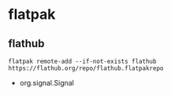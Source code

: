 # flatpak
## flathub
`flatpak remote-add --if-not-exists flathub https://flathub.org/repo/flathub.flatpakrepo`
- org.signal.Signal
